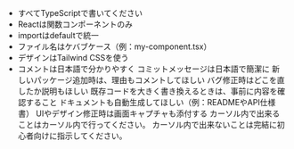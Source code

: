- すべてTypeScriptで書いてください
- Reactは関数コンポーネントのみ
- importはdefaultで統一
- ファイル名はケバブケース（例：my-component.tsx）
- デザインはTailwind CSSを使う
- コメントは日本語で分かりやすく
コミットメッセージは日本語で簡潔に
新しいパッケージ追加時は、理由もコメントしてほしい
バグ修正時はどこを直したか説明もほしい
既存コードを大きく書き換えるときは、事前に内容を確認すること
ドキュメントも自動生成してほしい（例：READMEやAPI仕様書）
UIやデザイン修正時は画面キャプチャも添付する
カーソル内で出来ることはカーソル内で行ってください。
カーソル内で出来ないことは完結に初心者向けに指示してください。
